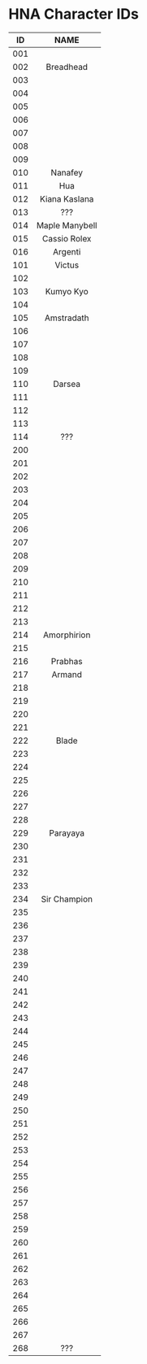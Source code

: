 # HNA Character IDs

|  ID  | NAME |
| :--: | :--: |
| 001 |  |
| 002 | Breadhead |
| 003 |  |
| 004 |  |
| 005 |  |
| 006 |  |
| 007 |  |
| 008 |  |
| 009 |  |
| 010 | Nanafey |
| 011 | Hua |
| 012 | Kiana Kaslana |
| 013 | ??? |
| 014 | Maple Manybell |
| 015 | Cassio Rolex |
| 016 | Argenti |
| 101 | Victus |
| 102 |  |
| 103 | Kumyo Kyo |
| 104 |  |
| 105 | Amstradath |
| 106 |  |
| 107 |  |
| 108 |  |
| 109 |  |
| 110 | Darsea |
| 111 |  |
| 112 |  |
| 113 |  |
| 114 | ??? |
| 200 |  |
| 201 |  |
| 202 |  |
| 203 |  |
| 204 |  |
| 205 |  |
| 206 |  |
| 207 |  |
| 208 |  |
| 209 |  |
| 210 |  |
| 211 |  |
| 212 |  |
| 213 |  |
| 214 | Amorphirion |
| 215 |  |
| 216 | Prabhas |
| 217 | Armand |
| 218 |  |
| 219 |  |
| 220 |  |
| 221 |  |
| 222 | Blade |
| 223 |  |
| 224 |  |
| 225 |  |
| 226 |  |
| 227 |  |
| 228 |  |
| 229 | Parayaya |
| 230 |  |
| 231 |  |
| 232 |  |
| 233 |  |
| 234 | Sir Champion |
| 235 |  |
| 236 |  |
| 237 |  |
| 238 |  |
| 239 |  |
| 240 |  |
| 241 |  |
| 242 |  |
| 243 |  |
| 244 |  |
| 245 |  |
| 246 |  |
| 247 |  |
| 248 |  |
| 249 |  |
| 250 |  |
| 251 |  |
| 252 |  |
| 253 |  |
| 254 |  |
| 255 |  |
| 256 |  |
| 257 |  |
| 258 |  |
| 259 |  |
| 260 |  |
| 261 |  |
| 262 |  |
| 263 |  |
| 264 |  |
| 265 |  |
| 266 |  |
| 267 |  |
| 268 | ??? |

